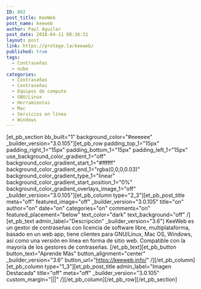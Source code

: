 ```yaml
---
ID: 802
post_title: KeeWeb
post_name: keeweb
author: Paul Aguilar
post_date: 2018-04-11 08:36:31
layout: post
link: https://protege.la/keeweb/
published: true
tags:
  - Contraseñas
  - nube
categories:
  - Contraseñas
  - Contraseñas
  - Equipos de computo
  - GNU/Linux
  - Herramientas
  - Mac
  - Servicios en línea
  - Windows
---
```

[et_pb_section bb_built="1" background_color="#eeeeee" \_builder\_version="3.0.105"][et_pb_row padding_top_1="15px" padding_right_1="15px" padding_bottom_1="15px" padding_left_1="15px" use_background_color_gradient_1="off" background_color_gradient_start_1="#ffffff" background_color_gradient_end_1="rgba(0,0,0,0.03)" background_color_gradient_type_1="linear" background_color_gradient_start_position_1="0%" background_color_gradient_overlays_image_1="off" \_builder\_version="3.0.105"][et_pb_column type="2_3"][et_pb_post_title meta="off" featured_image="off" \_builder\_version="3.0.105" title="on" author="on" date="on" categories="on" comments="on" featured_placement="below" text_color="dark" text_background="off" /][et_pb_text admin_label="Descripción" \_builder\_version="3.6"] KeeWeb es un gestor de contraseñas con licencia de software libre, multiplataforma, basado en un web app, tiene clientes para GNU/Linux, Mac OS, Windows, así como una versión en linea en forma de sitio web. Compatible con la mayoría de los gestores de contraseñas. [/et_pb_text][et_pb_button button_text="Aprende Más" button_alignment="center" \_builder\_version="3.6" button_url="https://keeweb.info/" /][/et_pb_column][et_pb_column type="1_3"][et_pb_post_title admin_label="Imagen Destacada" title="off" meta="off" \_builder\_version="3.0.105" custom_margin="|||" /][/et_pb_column][/et_pb_row][/et_pb_section]